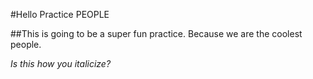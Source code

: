 #Hello Practice PEOPLE

##This is going to be a super fun practice. Because we are the coolest people.

_Is this how you italicize?_ 
